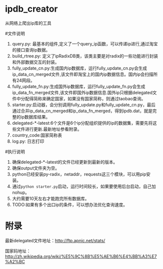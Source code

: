 ipdb_creator
============

从网络上爬出ip库的工具

#文件说明

1. query.py: 最基本的组件,定义了一个query_ip函数，可以传递ip进行,通过淘宝的接口查询ip数据。
2. build_rtree.py: 定义了ipRadixDB类，该类主要是对radix的一些功能进行封装和外部数据交互的封装。
3. fully_update_cn.py:生成国内ip数据库，运行fully_update_cn.py会生成ip_data_cn_merged文件,该文件即淘宝上的国内ip数据信息。国内ip会扫描所有24网段。
4. fully_update_fn.py:生成国外ip数据库，运行fully_update_fn.py会生成ip_data_fn_merged文件,该文件即国外ip数据信息.国外ip只根据delegated文件中分配得简称来确定国家，如果没有国家简称，则通过taobao查询。
4. starter.py:启动器，会分别调用fully_update.py和fully_update_cn.py，最后通过合并ip_data_cn_merged和ip_data_fn_merged，得到ipdb.dat，就是完整的ip数据库结果。
5. delegated-*-latest:6个文件是6个ip分配组织提供的ip的数据集，需要先将这些文件进行更新.最新地址参看附录。
6. country_code:国家简称表
6. log.py: 日志打印

#执行说明

1. 确保delegated-*-latest的文件已经更新到最新的版本。
2. 确保output文件夹为空。
3. python已经安装py-radix，netaddr，requests这三个模块，可以用pip安装。
4. 通过`python starter.py`启动，运行时间较长，如果要使用后台启动，自己加nohup。
5. 大约需要10天左右才能跑完所有数据库。
6. TODO:如果有多个出口ip的条件，可以想办法优化查询速度。

# 附录

最新delegated文件地址：http://ftp.apnic.net/stats/

国家码地址：http://zh.wikipedia.org/wiki/%E5%9C%8B%E5%AE%B6%E4%BB%A3%E7%A2%BC
